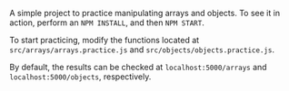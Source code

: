 A simple project to practice manipulating arrays and objects. To see it in action, perform an `NPM INSTALL`, and then `NPM START`.

To start practicing, modify the functions located at `src/arrays/arrays.practice.js` and `src/objects/objects.practice.js`.

By default, the results can be checked at `localhost:5000/arrays` and `localhost:5000/objects`, respectively.